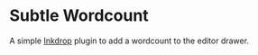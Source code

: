 # Subtle Wordcount

A simple [Inkdrop](https://inkdrop.app) plugin to add a wordcount to the editor drawer.

